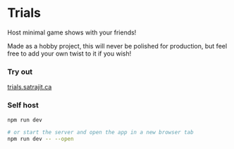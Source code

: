 # Trials

Host minimal game shows with your friends! 

Made as a hobby project, this will never be polished for production, but feel free to add your own twist to it if you wish!

### Try out

[trials.satrajit.ca](https://trials.satrajit.ca)

### Self host

```bash
npm run dev

# or start the server and open the app in a new browser tab
npm run dev -- --open
```
